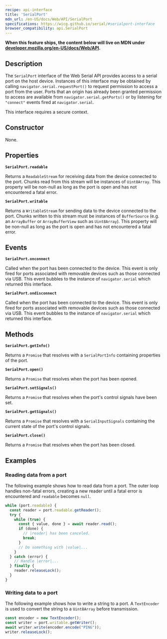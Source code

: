 ```yaml
---
recipe: api-interface
title: 'SerialPort'
mdn_url: /en-US/docs/Web/API/SerialPort
specifications: https://wicg.github.io/serial/#serialport-interface
browser_compatibility: api.SerialPort
---
```


**When this feature ships, the content below will live on MDN under
[developer.mozilla.org/en-US/docs/Web/API](https://developer.mozilla.org/en-US/docs/Web/API).**

## Description

The `SerialPort` interface of the Web Serial API provides access to a serial
port on the host device. Instances of this interface may be obtained by calling
`navigator.serial.requestPort()` to request permission to access a port from the
user. Ports that an origin has already been granted permission to access are
available from `navigator.serial.getPorts()` or by listening for `"connect"`
events fired at `navigator.serial`.

This interface requires a secure context.

## Constructor

None.

## Properties

**`SerialPort.readable`**

Returns a `ReadableStream` for receiving data from the device connected to the
port. Chunks read from this stream will be instances of `Uint8Array`. This
property will be non-null as long as the port is open and has not encountered a
fatal error.

**`SerialPort.writable`**

Returns a `WritableStream` for sending data to the device connected to the port.
Chunks written to this stream must be instances of `BufferSource` (e.g. an
`ArrayBuffer` or `ArrayBufferView` such as `Uint8Array`). This property will be
non-null as long as the port is open and has not encountered a fatal error.

## Events

**`SerialPort.onconnect`**

Called when the port has been connected to the device. This event is only fired
for ports associated with removable devices such as those connected via USB.
This event bubbles to the instance of `navigator.serial` which returned this
interface.

**`SerialPort.ondisconnect`**

Called when the port has been connected to the device. This event is only fired
for ports associated with removable devices such as those connected via USB.
This event bubbles to the instance of `navigator.serial` which returned this
interface.

## Methods

**`SerialPort.getInfo()`**

Returns a `Promise` that resolves with a `SerialPortInfo` containing properties
of the port.

**`SerialPort.open()`**

Returns a `Promise` that resolves when the port has been opened.

**`SerialPort.setSignals()`**

Returns a `Promise` that resolves when the port's control signals have been set.

**`SerialPort.getSignals()`**

Returns a `Promise` that resolves with a `SerialInputSignals` containing the
current state of the port's control signals.

**`SerialPort.close()`**

Returns a `Promise` that resolves when the port has been closed.

## Examples

### Reading data from a port

The following example shows how to read data from a port. The outer loop handles
non-fatal errors, creating a new reader until a fatal error is encountered and
`readable` becomes `null`.

```js
while (port.readable) {
  const reader = port.readable.getReader();
  try {
    while (true) {
      const { value, done } = await reader.read();
      if (done) {
        // |reader| has been canceled.
        break;
      }
      // Do something with |value|...
    }
  } catch (error) {
    // Handle |error|...
  } finally {
    reader.releaseLock();
  }
}
```

### Writing data to a port

The following example shows how to write a string to a port. A `TextEncoder` is
used to convert the string to a `Uint8Array` before transmission. 

```js
const encoder = new TextEncoder();
const writer = port.writable.getWriter();
await writer.write(encoder.encode("PING"));
writer.releaseLock();
```

